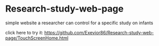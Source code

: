 # Research-study-web-page
simple website a researcher can control for a specific study on infants

click here to try it:
https://github.com/Exevior86/Research-study-web-page/TouchScreenHome.html
